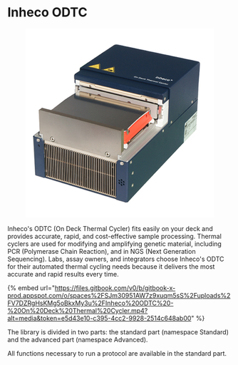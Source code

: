 # Inheco ODTC

<figure><img src="../../../.gitbook/assets/image (13) (1) (1) (1) (1) (1) (1) (1) (1) (1) (1) (1) (1) (1) (1) (1).png" alt=""><figcaption></figcaption></figure>

Inheco's ODTC (On Deck Thermal Cycler) fits easily on your deck and provides accurate, rapid, and cost-effective sample processing. Thermal cyclers are used for modifying and amplifying genetic material, including PCR (Polymerase Chain Reaction), and in NGS (Next Generation Sequencing). Labs, assay owners, and integrators choose Inheco's ODTC for their automated thermal cycling needs because it delivers the most accurate and rapid results every time.

{% embed url="https://files.gitbook.com/v0/b/gitbook-x-prod.appspot.com/o/spaces%2FSJm30951AW7z9xuqm5sS%2Fuploads%2FV7DZRgHsKMg5oBkxMy3u%2FInheco%20ODTC%20-%20On%20Deck%20Thermal%20Cycler.mp4?alt=media&token=e5d43e10-c395-4cc2-9928-2514c648ab00" %}

The library is divided in two parts: the standard part (namespace Standard) and the advanced part (namespace Advanced).

All functions necessary to run a protocol are available in the standard part.
